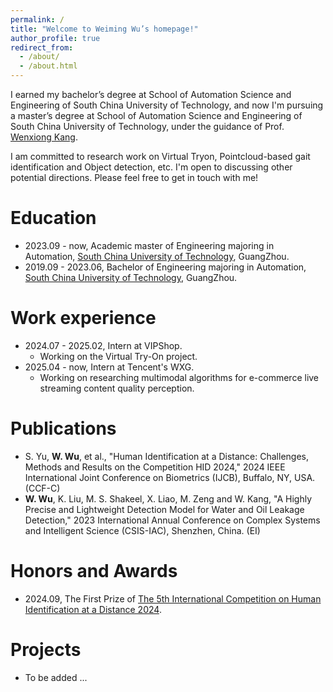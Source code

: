 ```yaml
---
permalink: /
title: "Welcome to Weiming Wu’s homepage!"
author_profile: true
redirect_from: 
  - /about/
  - /about.html
---
```


  
I earned my bachelor’s degree at School of Automation Science and Engineering of South China University of Technology, and now I'm pursuing a master’s degree at School of Automation Science and Engineering of South China University of Technology, under the guidance of Prof. [Wenxiong Kang](https://www.scholat.com/auwxkang).  

I am committed to research work on Virtual Tryon, Pointcloud-based gait identification and Object detection, etc.
I'm open to discussing other potential directions. Please feel free to get in touch with me!

Education
======
* 2023.09 - now, Academic master of Engineering majoring in Automation, [South China University of Technology](https://www.scut.edu.cn/new/), GuangZhou.
* 2019.09 - 2023.06, Bachelor of Engineering majoring in Automation, [South China University of Technology](https://www.scut.edu.cn/new/), GuangZhou.

Work experience
======
* 2024.07 - 2025.02, Intern at VIPShop.
  * Working on the Virtual Try-On project.
* 2025.04 - now, Intern at Tencent's WXG.
  * Working on researching multimodal algorithms for e-commerce live streaming content quality perception.

Publications
======
* S. Yu, **W. Wu**, et al., "Human Identification at a Distance: Challenges, Methods and Results on the Competition HID 2024," 2024 IEEE International Joint Conference on Biometrics (IJCB), Buffalo, NY, USA. (CCF-C)
* **W. Wu**, K. Liu, M. S. Shakeel, X. Liao, M. Zeng and W. Kang, "A Highly Precise and Lightweight Detection Model for Water and Oil Leakage Detection," 2023 International Annual Conference on Complex Systems and Intelligent Science (CSIS-IAC), Shenzhen, China. (EI)

Honors and Awards
======
* 2024.09, The First Prize of [The 5th International Competition on Human Identification at a Distance 2024](https://hid.iapr-tc4.org/hid2024-results/).
 
Projects
======
* To be added ...

